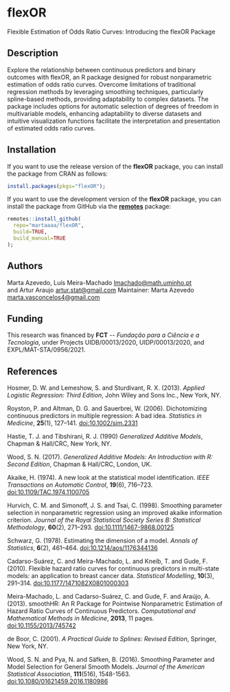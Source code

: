 # flexOR
Flexible Estimation of Odds Ratio Curves: Introducing the flexOR Package

## Description
Explore the relationship between continuous predictors and binary outcomes with flexOR, an R package designed for robust nonparametric estimation of odds ratio curves. 
Overcome limitations of traditional regression methods by leveraging smoothing techniques, particularly spline-based methods, providing adaptability to complex datasets. 
The package includes options for automatic selection of degrees of freedom in multivariable models, enhancing adaptability to diverse datasets and intuitive visualization functions facilitate the interpretation and presentation of estimated odds ratio curves.

## Installation
If you want to use the release version of the **flexOR** package, you can install the package from CRAN as follows:
```r
install.packages(pkgs="flexOR");
```
If you want to use the development version of the **flexOR** package, you can install the package from GitHub via the [**remotes**](https://remotes.r-lib.org) package:
```r
remotes::install_github(
  repo="martaaaa/flexOR",
  build=TRUE,
  build_manual=TRUE
);
```

## Authors
Marta Azevedo, Luís Meira-Machado <lmachado@math.uminho.pt> \
and Artur Araujo <artur.stat@gmail.com>
Maintainer: Marta Azevedo <marta.vasconcelos4@gmail.com>

## Funding
This research was financed by **FCT** -- *Fundação para a Ciência e a Tecnologia*, under Projects UIDB/00013/2020, UIDP/00013/2020, and EXPL/MAT-STA/0956/2021.

## References
Hosmer, D. W. and Lemeshow, S. and Sturdivant, R. X. (2013). *Applied Logistic Regression: Third Edition*, John Wiley and Sons Inc., New York, NY.

Royston, P. and Altman, D. G. and Sauerbrei, W. (2006). Dichotomizing continuous predictors in multiple regression: A bad idea. *Statistics in Medicine*, **25**(1), 127–141. [doi:10.1002/sim.2331](https://doi.org/10.1002/sim.2331)

Hastie, T. J. and Tibshirani, R. J. (1990) *Generalized Additive Models*, Chapman & Hall/CRC, New York, NY.

Wood, S. N. (2017). *Generalized Additive Models: An Introduction with R: Second Edition*, Chapman & Hall/CRC, London, UK.

Akaike, H. (1974). A new look at the statistical model identification. *IEEE Transactions on Automatic Control*, **19**(6), 716–723. [doi:10.1109/TAC.1974.1100705](https://doi.org/10.1109/TAC.1974.1100705)

Hurvich, C. M. and Simonoff, J. S. and Tsai, C. (1998). Smoothing parameter selection in nonparametric regression using an improved akaike information criterion. *Journal of the Royal Statistical Society Series B: Statistical Methodology*, **60**(2), 271–293. [doi:10.1111/1467-9868.00125](https://doi.org/10.1111/1467-9868.00125)

Schwarz, G. (1978). Estimating the dimension of a model. *Annals of Statistics*, **6**(2), 461–464. [doi:10.1214/aos/1176344136](https://doi.org/10.1214/aos/1176344136)

Cadarso-Suárez, C. and Meira-Machado, L. and Kneib, T. and Gude, F. (2010). Flexible hazard ratio curves for continuous predictors in multi-state models: an application to breast cancer data. *Statistical Modelling*, **10**(3), 291–314. [doi:10.1177/1471082X0801000303](https://doi.org/10.1177/1471082X0801000303)

Meira-Machado, L. and Cadarso-Suárez, C. and Gude, F. and Araújo, A. (2013). smoothHR: An R Package for Pointwise Nonparametric Estimation of Hazard Ratio Curves of Continuous Predictors. *Computational and Mathematical Methods in Medicine*, **2013**, 11 pages. [doi:10.1155/2013/745742](https://doi.org/10.1155/2013/745742)

de Boor, C. (2001). *A Practical Guide to Splines: Revised Edition*, Springer, New York, NY.

Wood, S. N. and Pya, N. and Säfken, B. (2016). Smoothing Parameter and Model Selection for General Smooth Models. *Journal of the American Statistical Association*, **111**(516), 1548-1563. [doi:10.1080/01621459.2016.1180986](https://doi.org/10.1080/01621459.2016.1180986)

